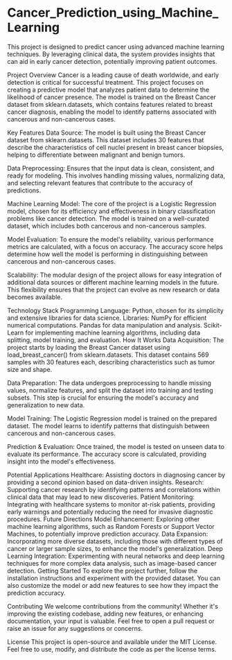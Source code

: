 # Cancer_Prediction_using_Machine_Learning

This project is designed to predict cancer using advanced machine learning techniques. By leveraging clinical data, the system provides insights that can aid in early cancer detection, potentially improving patient outcomes.

Project Overview
Cancer is a leading cause of death worldwide, and early detection is critical for successful treatment. This project focuses on creating a predictive model that analyzes patient data to determine the likelihood of cancer presence. The model is trained on the Breast Cancer dataset from sklearn.datasets, which contains features related to breast cancer diagnosis, enabling the model to identify patterns associated with cancerous and non-cancerous cases.

Key Features
Data Source: The model is built using the Breast Cancer dataset from sklearn.datasets. This dataset includes 30 features that describe the characteristics of cell nuclei present in breast cancer biopsies, helping to differentiate between malignant and benign tumors.

Data Preprocessing: Ensures that the input data is clean, consistent, and ready for modeling. This involves handling missing values, normalizing data, and selecting relevant features that contribute to the accuracy of predictions.

Machine Learning Model: The core of the project is a Logistic Regression model, chosen for its efficiency and effectiveness in binary classification problems like cancer detection. The model is trained on a well-curated dataset, which includes both cancerous and non-cancerous samples.

Model Evaluation: To ensure the model's reliability, various performance metrics are calculated, with a focus on accuracy. The accuracy score helps determine how well the model is performing in distinguishing between cancerous and non-cancerous cases.

Scalability: The modular design of the project allows for easy integration of additional data sources or different machine learning models in the future. This flexibility ensures that the project can evolve as new research or data becomes available.

Technology Stack
Programming Language: Python, chosen for its simplicity and extensive libraries for data science.
Libraries:
NumPy for efficient numerical computations.
Pandas for data manipulation and analysis.
Scikit-Learn for implementing machine learning algorithms, including data splitting, model training, and evaluation.
How It Works
Data Acquisition: The project starts by loading the Breast Cancer dataset using load_breast_cancer() from sklearn.datasets. This dataset contains 569 samples with 30 features each, describing characteristics such as tumor size and shape.

Data Preparation: The data undergoes preprocessing to handle missing values, normalize features, and split the dataset into training and testing subsets. This step is crucial for ensuring the model's accuracy and generalization to new data.

Model Training: The Logistic Regression model is trained on the prepared dataset. The model learns to identify patterns that distinguish between cancerous and non-cancerous cases.

Prediction & Evaluation: Once trained, the model is tested on unseen data to evaluate its performance. The accuracy score is calculated, providing insight into the model's effectiveness.

Potential Applications
Healthcare: Assisting doctors in diagnosing cancer by providing a second opinion based on data-driven insights.
Research: Supporting cancer research by identifying patterns and correlations within clinical data that may lead to new discoveries.
Patient Monitoring: Integrating with healthcare systems to monitor at-risk patients, providing early warnings and potentially reducing the need for invasive diagnostic procedures.
Future Directions
Model Enhancement: Exploring other machine learning algorithms, such as Random Forests or Support Vector Machines, to potentially improve prediction accuracy.
Data Expansion: Incorporating more diverse datasets, including those with different types of cancer or larger sample sizes, to enhance the model's generalization.
Deep Learning Integration: Experimenting with neural networks and deep learning techniques for more complex data analysis, such as image-based cancer detection.
Getting Started
To explore the project further, follow the installation instructions and experiment with the provided dataset. You can also customize the model or add new features to see how they impact the prediction accuracy.

Contributing
We welcome contributions from the community! Whether it's improving the existing codebase, adding new features, or enhancing documentation, your input is valuable. Feel free to open a pull request or raise an issue for any suggestions or concerns.

License
This project is open-source and available under the MIT License. Feel free to use, modify, and distribute the code as per the license terms.

